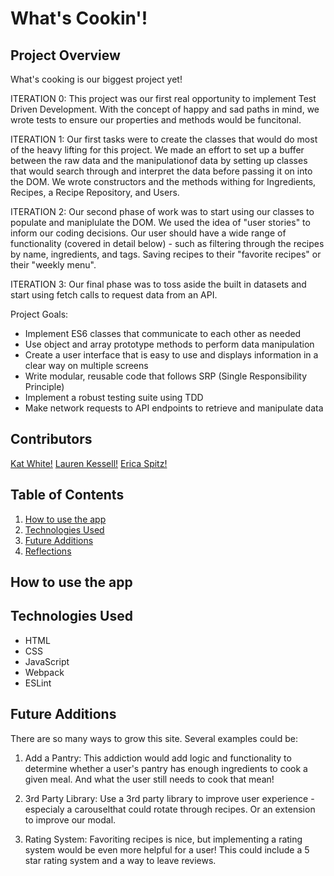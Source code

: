 # What's Cookin'!

## Project Overview
What's cooking is our biggest project yet!

ITERATION 0: This project was our first real opportunity to implement Test Driven Development. With the concept of happy and sad paths in mind, we wrote tests to ensure our properties and methods would be funcitonal. 

ITERATION 1: Our first tasks were to create the classes that would do most of the heavy lifting for this project. We made an effort to set up a buffer between the raw data and the manipulationof data by setting up classes that would search through and interpret the data before passing it on into the DOM. We wrote constructors and the methods withing for Ingredients, Recipes, a Recipe Repository, and Users. 

ITERATION 2: Our second phase of work was to start using our classes to populate and maniplulate the DOM. We used the idea of "user stories" to inform our coding decisions.
Our user should have a wide range of functionality (covered in detail below) - such as filtering through the recipes by name, ingredients, and tags. Saving recipes to their "favorite recipes" or their "weekly menu". 

ITERATION 3: Our final phase was to toss aside the built in datasets and start using fetch calls to request data from an API. 

Project Goals:
- Implement ES6 classes that communicate to each other as needed
- Use object and array prototype methods to perform data manipulation
- Create a user interface that is easy to use and displays information in a clear way on multiple screens
- Write modular, reusable code that follows SRP (Single Responsibility Principle)
- Implement a robust testing suite using TDD
- Make network requests to API endpoints to retrieve and manipulate data


## Contributors
[Kat White!](https://github.com/k-atwhite)
[Lauren Kessell!](https://github.com/LKessell)
[Erica Spitz!](https://github.com/e-spitz)



## Table of Contents
1. [How to use the app]()
2. [Technologies Used]()
3. [Future Additions]()
4. [Reflections]()


## How to use the app


## Technologies Used
* HTML
* CSS
* JavaScript
* Webpack
* ESLint


## Future Additions
There are so many ways to grow this site. Several examples could be:
1. Add a Pantry: This addiction would add logic and functionality to determine whether a user's pantry has enough ingredients to cook a given meal. And what the user still needs to cook that mean!

2. 3rd Party Library: Use a 3rd party library to improve user experience - especialy a carouselthat could rotate through recipes. Or an extension to improve our  modal.

3. Rating System: Favoriting recipes is nice, but implementing a rating system would be even more helpful for a user! This could include a 5 star rating system and a way to leave reviews. 
